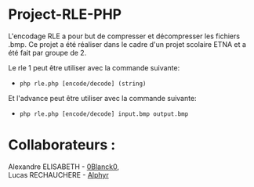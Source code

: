 # Project-RLE-PHP

L'encodage RLE a pour but de compresser et décompresser les fichiers .bmp.
Ce projet a été réaliser dans le cadre d'un projet scolaire ETNA et a été fait par groupe de 2.

Le rle 1 peut être utiliser avec la commande suivante:   

- `php rle.php [encode/decode] (string)`   

   
Et l'advance peut être utiliser avec la commande suivante:   

- `php rle.php [encode/decode] input.bmp output.bmp`   

   
Collaborateurs :
======

Alexandre ELISABETH - [0Blanck0](https://github.com/0Blanck0/),  
Lucas RECHAUCHERE - [Alphyr](https://github.com/Alphyr/) 
